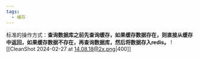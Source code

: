 ```yaml
---
tags:
  - 缓存
---
```

标准的操作方式：**查询数据库之前先查询缓存，如果缓存数据存在，则直接从缓存中返回，如果缓存数据不存在，再查询数据库，然后将数据存入redis。**
![[CleanShot 2024-02-27 at 14.08.18@2x.png|400]]